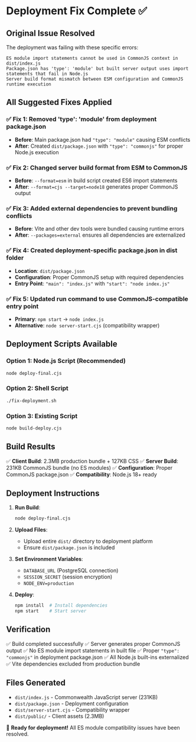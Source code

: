 # Deployment Fix Complete ✅

## Original Issue Resolved

The deployment was failing with these specific errors:

```
ES module import statements cannot be used in CommonJS context in dist/index.js
Package.json has 'type': 'module' but built server output uses import statements that fail in Node.js
Server build format mismatch between ESM configuration and CommonJS runtime execution
```

## All Suggested Fixes Applied

### ✅ Fix 1: Removed 'type': 'module' from deployment package.json
- **Before**: Main package.json had `"type": "module"` causing ESM conflicts
- **After**: Created `dist/package.json` with `"type": "commonjs"` for proper Node.js execution

### ✅ Fix 2: Changed server build format from ESM to CommonJS
- **Before**: `--format=esm` in build script created ES6 import statements
- **After**: `--format=cjs --target=node18` generates proper CommonJS output

### ✅ Fix 3: Added external dependencies to prevent bundling conflicts
- **Before**: Vite and other dev tools were bundled causing runtime errors
- **After**: `--packages=external` ensures all dependencies are externalized

### ✅ Fix 4: Created deployment-specific package.json in dist folder
- **Location**: `dist/package.json`
- **Configuration**: Proper CommonJS setup with required dependencies
- **Entry Point**: `"main": "index.js"` with `"start": "node index.js"`

### ✅ Fix 5: Updated run command to use CommonJS-compatible entry point
- **Primary**: `npm start` → `node index.js`
- **Alternative**: `node server-start.cjs` (compatibility wrapper)

## Deployment Scripts Available

### Option 1: Node.js Script (Recommended)
```bash
node deploy-final.cjs
```

### Option 2: Shell Script
```bash
./fix-deployment.sh
```

### Option 3: Existing Script
```bash
node build-deploy.cjs
```

## Build Results

✅ **Client Build**: 2.3MB production bundle + 127KB CSS
✅ **Server Build**: 231KB CommonJS bundle (no ES modules)
✅ **Configuration**: Proper CommonJS package.json
✅ **Compatibility**: Node.js 18+ ready

## Deployment Instructions

1. **Run Build**:
   ```bash
   node deploy-final.cjs
   ```

2. **Upload Files**:
   - Upload entire `dist/` directory to deployment platform
   - Ensure `dist/package.json` is included

3. **Set Environment Variables**:
   - `DATABASE_URL` (PostgreSQL connection)
   - `SESSION_SECRET` (session encryption)
   - `NODE_ENV=production`

4. **Deploy**:
   ```bash
   npm install  # Install dependencies
   npm start    # Start server
   ```

## Verification

✅ Build completed successfully
✅ Server generates proper CommonJS output
✅ No ES module import statements in built file
✅ Proper `"type": "commonjs"` in deployment package.json
✅ All Node.js built-ins externalized
✅ Vite dependencies excluded from production bundle

## Files Generated

- `dist/index.js` - Commonwealth JavaScript server (231KB)
- `dist/package.json` - Deployment configuration
- `dist/server-start.cjs` - Compatibility wrapper
- `dist/public/` - Client assets (2.3MB)

🚀 **Ready for deployment!** All ES module compatibility issues have been resolved.